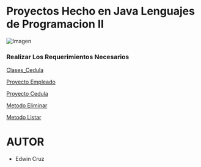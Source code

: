 # 
<h1> Proyectos Hecho en Java Lenguajes de Programacion II</h1>

![Imagen](https://www.universidades.com.ec/logos/original/logo-instituto-tecnologico-superior-quito.png)

<h3>Realizar Los Requerimientos Necesarios</h3>

[Clases_Cedula](https://github.com/ecruzq1/Verificador-Cedula/blob/master/src/cedula/Cedula.java)

[Proyecto Empleado](https://github.com/ecruzq1/Empleado/tree/master/src)

[Proyecto Cedula](https://github.com/ecruzq1/Verificador-Cedula/blob/master/src/cedula/Cedula.java)

[Metodo Eliminar](https://github.com/ecruzq1/Deberes/blob/master/Deber-diccionario/eliminar.vb)

[Metodo Listar](https://github.com/ecruzq1/Deberes/blob/master/Deber-diccionario/lista.vb)

<h1>AUTOR</h1>

* Edwin Cruz

